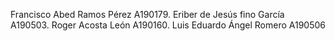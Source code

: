 Francisco Abed Ramos Pérez A190179.
Eriber de Jesús fino García A190503.
Roger Acosta León A190160.
Luis Eduardo Ángel Romero A190506
